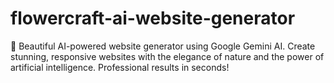 # flowercraft-ai-website-generator
🌸 Beautiful AI-powered website generator using Google Gemini AI. Create stunning, responsive websites with the elegance of nature and the power of artificial intelligence. Professional results in seconds!
